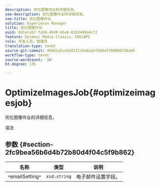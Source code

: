```yaml
---
description: 优化图像作业的详细信息。
seo-description: 优化图像作业的详细信息。
seo-title: 优化图像作业
solution: Experience Manager
title: 优化图像作业
uuid: 8d1eceb7-fa50-4649-b5a6-6102449a4c72
feature: Dynamic Media Classic，SDK/API
role: 开发人员，管理员
translation-type: tm+mt
source-git-commit: 469d1a5c43a972116a8a2efb0de5708800130a99
workflow-type: tm+mt
source-wordcount: '38'
ht-degree: 13%

---
```



# OptimizeImagesJob{#optimizeimagesjob}

优化图像作业的详细信息。

语法

## 参数 {#section-2fc9bea56b6d4b72b80d4f04c5f9b862}

| 名称 | 类型 | 说明 |
|---|---|---|
| `*`emailSetting`*` | `xsd:string` | 电子邮件设置字段。 |

